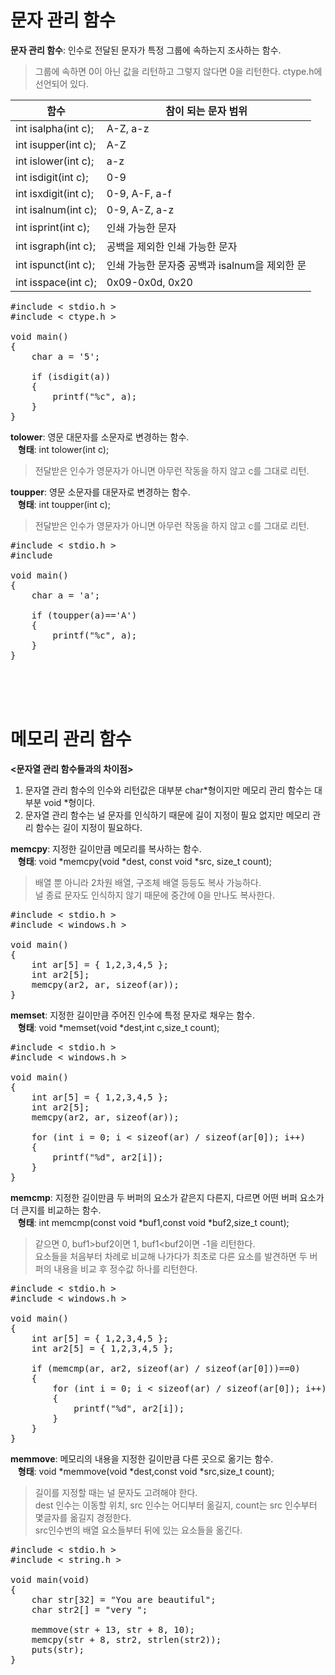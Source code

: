 # 문자 관리 함수
**문자 관리 함수**: 인수로 전달된 문자가 특정 그룹에 속하는지 조사하는 함수.  
> 그룹에 속하면 0이 아닌 값을 리턴하고 그렇지 않다면 0을 리턴한다.
> ctype.h에 선언되어 있다.

|함수|참이 되는 문자 범위|
|----|----|
|int isalpha(int c);|A-Z, a-z|
|int isupper(int c);|A-Z|
|int islower(int c);|a-z|
|int isdigit(int c);|0-9|
|int isxdigit(int c);|0-9, A-F, a-f|
|int isalnum(int c);|0-9, A-Z, a-z|
|int isprint(int c);|인쇄 가능한 문자|
|int isgraph(int c);|공백을 제외한 인쇄 가능한 문자|
|int ispunct(int c);|인쇄 가능한 문자중 공백과 isalnum을 제외한 문|
|int isspace(int c);|0x09-0x0d, 0x20|

<pre>#include < stdio.h >
#include < ctype.h >

void main()
{
	char a = '5';

	if (isdigit(a))
	{
		printf("%c", a);
	}
}</pre>

**tolower**: 영문 대문자를 소문자로 변경하는 함수.  
&nbsp;&nbsp;&nbsp;**형태**: int tolower(int c);  
> 전달받은 인수가 영문자가 아니면 아무런 작동을 하지 않고 c를 그대로 리턴.  

**toupper**: 영문 소문자를 대문자로 변경하는 함수.  
&nbsp;&nbsp;&nbsp;**형태**: int toupper(int c);  
> 전달받은 인수가 영문자가 아니면 아무런 작동을 하지 않고 c를 그대로 리턴.

<pre>#include < stdio.h >
#include <ctype.h>

void main()
{
	char a = 'a';

	if (toupper(a)=='A')
	{
		printf("%c", a);
	}
}</pre><br><br><br>

# 메모리 관리 함수
**<문자열 관리 함수들과의 차이점>**
1. 문자열 관리 함수의 인수와 리턴값은 대부분 char*형이지만 메모리 관리 함수는 대부분 void *형이다.
2. 문자열 관리 함수는 널 문자를 인식하기 때문에 길이 지정이 필요 없지만 메모리 관리 함수는 길이 지정이 필요하다.

**memcpy**: 지정한 길이만큼 메모리를 복사하는 함수.  
&nbsp;&nbsp;&nbsp;**형태**: void *memcpy(void *dest, const void *src, size_t count);  
> 배열 뿐 아니라 2차원 배열, 구조체 배열 등등도 복사 가능하다.  
> 널 종료 문자도 인식하지 않기 때문에 중간에 0을 만나도 복사한다. 

<pre>#include < stdio.h >
#include < windows.h >

void main()
{
	int ar[5] = { 1,2,3,4,5 };
	int ar2[5];
	memcpy(ar2, ar, sizeof(ar));
}</pre>

**memset**: 지정한 길이만큼 주어진 인수에 특정 문자로 채우는 함수.  
&nbsp;&nbsp;&nbsp;**형태**: void *memset(void *dest,int c,size_t count);

<pre>#include < stdio.h >
#include < windows.h >

void main()
{
	int ar[5] = { 1,2,3,4,5 };
	int ar2[5];
	memcpy(ar2, ar, sizeof(ar));

	for (int i = 0; i < sizeof(ar) / sizeof(ar[0]); i++)
	{
		printf("%d", ar2[i]);
	}
}</pre>

**memcmp**: 지정한 길이만큼 두 버퍼의 요소가 같은지 다른지, 다르면 어떤 버퍼 요소가 더 큰지를 비교하는 함수.  
&nbsp;&nbsp;&nbsp;**형태**: int memcmp(const void *buf1,const void *buf2,size_t count);  
> 같으면 0, buf1>buf2이면 1, buf1<buf2이면 -1을 리턴한다.  
> 요소들을 처음부터 차례로 비교해 나가다가 최초로 다른 요소를 발견하면 두 버퍼의 내용을 비교 후 정수값 하나를 리턴한다.

<pre>#include < stdio.h >
#include < windows.h >

void main()
{
	int ar[5] = { 1,2,3,4,5 };
	int ar2[5] = { 1,2,3,4,5 };

	if (memcmp(ar, ar2, sizeof(ar) / sizeof(ar[0]))==0)
	{
		for (int i = 0; i < sizeof(ar) / sizeof(ar[0]); i++)
		{
			printf("%d", ar2[i]);
		}
	}
}</pre>

**memmove**: 메모리의 내용을 지정한 길이만큼 다른 곳으로 옮기는 함수.	
&nbsp;&nbsp;&nbsp;**형태**: void *memmove(void *dest,const void *src,size_t count);   
> 길이를 지정할 때는 널 문자도 고려해야 한다.   
> dest 인수는 이동할 위치, src 인수는 어디부터 옮길지, count는 src 인수부터 몇글자를 옮길지 경정한다.  
> src인수번의 배열 요소들부터 뒤에 있는 요소들을 옮긴다.

<pre>#include < stdio.h >
#include < string.h >

void main(void)
{
    char str[32] = "You are beautiful";
    char str2[] = "very ";

    memmove(str + 13, str + 8, 10);
    memcpy(str + 8, str2, strlen(str2));
    puts(str);
}</pre>
